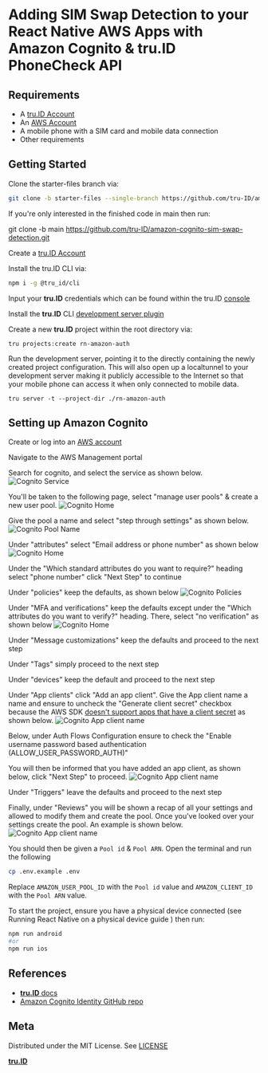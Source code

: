 # Adding SIM Swap Detection to your React Native AWS Apps with Amazon Cognito & **tru.ID** PhoneCheck API

## Requirements

- A [tru.ID Account](https://tru.id)
- An [AWS Account](https://console.aws.amazon.com)
- A mobile phone with a SIM card and mobile data connection
- Other requirements

## Getting Started

Clone the starter-files branch via:

```bash
git clone -b starter-files --single-branch https://github.com/tru-ID/amazon-cognito-sim-swap-detection.git
```

If you're only interested in the finished code in main then run:

git clone -b main https://github.com/tru-ID/amazon-cognito-sim-swap-detection.git

Create a [tru.ID Account](https://tru.id)

Install the tru.ID CLI via:

```bash
npm i -g @tru_id/cli

```

Input your **tru.ID** credentials which can be found within the tru.ID [console](https://developer.tru.id/console)

Install the **tru.ID** CLI [development server plugin](https://github.com/tru-ID/cli-plugin-dev-server)

Create a new **tru.ID** project within the root directory via:

```
tru projects:create rn-amazon-auth
```

Run the development server, pointing it to the directly containing the newly created project configuration. This will also open up a localtunnel to your development server making it publicly accessible to the Internet so that your mobile phone can access it when only connected to mobile data.

```
tru server -t --project-dir ./rn-amazon-auth
```

## Setting up Amazon Cognito

Create or log into an [AWS account](https://console.aws.amazon.com)

Navigate to the AWS Management portal

Search for cognito, and select the service as shown below.
![Cognito Service](./images/Service.PNG)

You'll be taken to the following page, select "manage user pools" & create a new user pool.
![Cognito Home](./images/cognito-home.PNG)

Give the pool a name and select "step through settings" as shown below.
![Cognito Pool Name](./images/pool-name.PNG)

Under "attributes" select "Email address or phone number" as shown below
![Cognito Home](./images/attributes-1.PNG)

Under the "Which standard attributes do you want to require?" heading select "phone number" click "Next Step" to continue

Under "policies" keep the defaults, as shown below
![Cognito Policies](./images/policies.PNG)

Under "MFA and verifications" keep the defaults except under the "Which attributes do you want to verify?" heading. There, select "no verification" as shown below
![Cognito Home](./images/MFA.PNG)

Under "Message customizations" keep the defaults and proceed to the next step

Under "Tags" simply proceed to the next step

Under "devices" keep the default and proceed to the next step

Under "App clients" click "Add an app client". Give the App client name a name and ensure to uncheck the "Generate client secret" checkbox because the AWS SDK [doesn't support apps that have a client secret](https://github.com/aws-amplify/amplify-js/tree/master/packages/amazon-cognito-identity-js#configuration) as shown below.
![Cognito App client name](./images/App-Client-Name.PNG)

Below, under Auth Flows Configuration ensure to check the "Enable username password based authentication (ALLOW_USER_PASSWORD_AUTH)"

You will then be informed that you have added an app client, as shown below, click "Next Step" to proceed.
![Cognito App client name](./images/App-Client-Name-2.PNG)

Under "Triggers" leave the defaults and proceed to the next step

Finally, under "Reviews" you will be shown a recap of all your settings and allowed to modify them and create the pool. Once you've looked over your settings create the pool. An example is shown below.
![Cognito App client name](./images/App-Review.PNG)

You should then be given a `Pool id` & `Pool ARN`. Open the terminal and run the following

```bash
cp .env.example .env
```

Replace `AMAZON_USER_POOL_ID` with the `Pool id` value and `AMAZON_CLIENT_ID` with the `Pool ARN` value.

To start the project, ensure you have a physical device connected (see Running React Native on a physical device guide ) then run:

```bash
npm run android
#or
npm run ios
```

## References

- [**tru.ID** docs](https://developer.tru.id/docs)
- [Amazon Cognito Identity GitHub repo](https://github.com/aws-amplify/amplify-js/tree/master/packages/amazon-cognito-identity-js)

## Meta

Distributed under the MIT License. See [LICENSE](https://github.com/tru-ID/amazon-cognito-sim-swap-detection/blob/main/LICENSE.md)

[**tru.ID**](https://tru.id)
